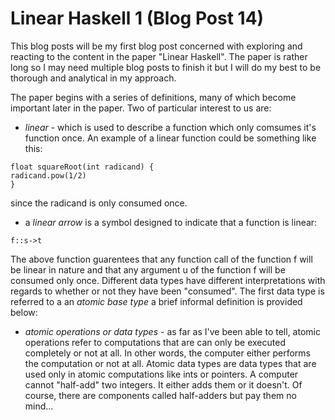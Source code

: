 # Linear Haskell 1 (Blog Post 14)

This blog posts will be my first blog post concerned with exploring and reacting to the content in the paper "Linear Haskell". The paper is rather long so I may 
need multiple blog posts to finish it but I will do my best to be thorough and analytical in my approach. 

The paper begins with a series of definitions, many of which become important later in the paper. Two of particular interest to us are: 


+ *linear* - which is used to describe a function which only comsumes it's function once. An example of a linear function could be something like this: 
```
float squareRoot(int radicand) {
radicand.pow(1/2)
}
```
since the radicand is only consumed once. 


+ a *linear arrow* is a symbol designed to indicate that a function is linear: 
```
f::s->t
```
The above function guarentees that any function call of the function f will be linear in nature and that any argument u of the function f will be consumed only 
once. Different data types have different interpretations with regards to whether or not they have been "consumed". The first data type is referred to a an *atomic 
base type* a brief informal definition is provided below: 

+ *atomic operations or data types* - as far as I've been able to tell, atomic operations refer to computations that are can only be executed completely or not at 
all. In other words, the computer either performs the computation or not at all. Atomic data types are data types that are used only in atomic computations like 
ints or pointers. A computer cannot "half-add" two integers. It either adds them or it doesn't. Of course, there are components called half-adders but pay them no 
mind...


